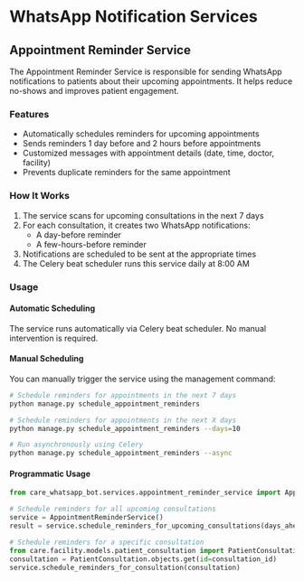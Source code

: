 # WhatsApp Notification Services

## Appointment Reminder Service

The Appointment Reminder Service is responsible for sending WhatsApp notifications to patients about their upcoming appointments. It helps reduce no-shows and improves patient engagement.

### Features

- Automatically schedules reminders for upcoming appointments
- Sends reminders 1 day before and 2 hours before appointments
- Customized messages with appointment details (date, time, doctor, facility)
- Prevents duplicate reminders for the same appointment

### How It Works

1. The service scans for upcoming consultations in the next 7 days
2. For each consultation, it creates two WhatsApp notifications:
   - A day-before reminder
   - A few-hours-before reminder
3. Notifications are scheduled to be sent at the appropriate times
4. The Celery beat scheduler runs this service daily at 8:00 AM

### Usage

#### Automatic Scheduling

The service runs automatically via Celery beat scheduler. No manual intervention is required.

#### Manual Scheduling

You can manually trigger the service using the management command:

```bash
# Schedule reminders for appointments in the next 7 days
python manage.py schedule_appointment_reminders

# Schedule reminders for appointments in the next X days
python manage.py schedule_appointment_reminders --days=10

# Run asynchronously using Celery
python manage.py schedule_appointment_reminders --async
```

#### Programmatic Usage

```python
from care_whatsapp_bot.services.appointment_reminder_service import AppointmentReminderService

# Schedule reminders for all upcoming consultations
service = AppointmentReminderService()
result = service.schedule_reminders_for_upcoming_consultations(days_ahead=7)

# Schedule reminders for a specific consultation
from care.facility.models.patient_consultation import PatientConsultation
consultation = PatientConsultation.objects.get(id=consultation_id)
service.schedule_reminders_for_consultation(consultation)
```
